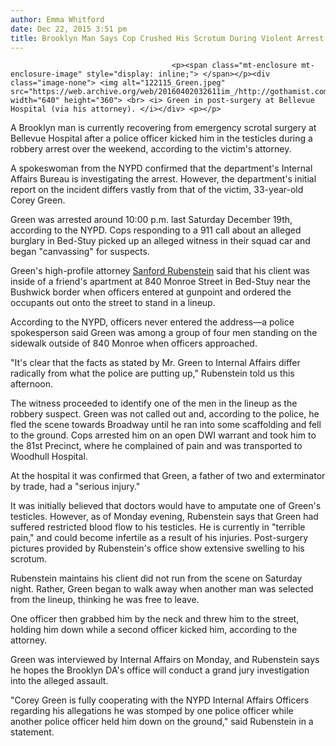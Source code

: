 ```yaml
---
author: Emma Whitford
date: Dec 22, 2015 3:51 pm
title: Brooklyn Man Says Cop Crushed His Scrotum During Violent Arrest
---
```


	
										<p><span class="mt-enclosure mt-enclosure-image" style="display: inline;"> </span></p><div class="image-none"> <img alt="122115_Green.jpeg" src="https://web.archive.org/web/20160402032611im_/http://gothamist.com/attachments/nyc_ewhitford/122115_Green.jpeg" width="640" height="360"> <br> <i> Green in post-surgery at Bellevue Hospital (via his attorney). </i></div> <p></p>

<p>A Brooklyn man is currently recovering from emergency scrotal surgery at Bellevue Hospital after a police officer kicked him in the testicles during a robbery arrest over the weekend, according to the victim&apos;s attorney. </p>

<p>A spokeswoman from the NYPD confirmed that the department&apos;s Internal Affairs Bureau is investigating the arrest. However, the department&apos;s initial report on the incident differs vastly from that of the victim, 33-year-old Corey Green. </p>

<p>Green was arrested around 10:00 p.m. last Saturday December 19th, according to the NYPD. Cops responding to a 911 call about an alleged burglary in Bed-Stuy picked up an alleged witness in their squad car and began &quot;canvassing&quot; for suspects. </p>

<p>Green&apos;s high-profile attorney <a href="https://web.archive.org/web/20160402032611/http://gothamist.com/2014/10/11/sanford_rubensteins_rape_accuser_al.php">Sanford Rubenstein</a> said that his client was inside of a friend&apos;s apartment at 840 Monroe Street in Bed-Stuy near the Bushwick border when officers entered at gunpoint and ordered the occupants out onto the street to stand in a lineup.</p>

<p>According to the NYPD, officers never entered the address&#x2014;a police spokesperson said Green was among a group of four men standing on the sidewalk outside of 840 Monroe when officers approached. </p>

<p>&quot;It&apos;s clear that the facts as stated by Mr. Green to Internal Affairs differ radically from what the police are putting up,&quot; Rubenstein told us this afternoon. </p>

<p>The witness proceeded to identify one of the men in the lineup as the robbery suspect. Green was not called out and, according to the police, he fled the scene towards Broadway until he ran into some scaffolding and fell to the ground. Cops arrested him on an open DWI warrant and took him to the 81st Precinct, where he complained of pain and was transported to Woodhull Hospital. </p>

<p>At the hospital it was confirmed that Green, a father of two and exterminator by trade, had a &quot;serious injury.&quot; </p>

<p>It was initially believed that doctors would have to amputate one of Green&apos;s testicles. However, as of Monday evening, Rubenstein says that Green had suffered restricted blood flow to his testicles. He is currently in &quot;terrible pain,&quot; and could become infertile as a result of his injuries. Post-surgery pictures provided by Rubenstein&apos;s office show extensive swelling to his scrotum. </p>

<p>Rubenstein maintains his client did not run from the scene on Saturday night. Rather, Green began to walk away when another man was selected from the lineup, thinking he was free to leave. </p>

<p>One officer then grabbed him by the neck and threw him to the street, holding him down while a second officer kicked him, according to the attorney. </p>

<p>Green was interviewed by Internal Affairs on Monday, and Rubenstein says he hopes the Brooklyn DA&apos;s office will conduct a grand jury investigation into the alleged assault. </p>

<p>&quot;Corey Green is fully cooperating with the NYPD Internal Affairs Officers regarding his allegations he was stomped by one police officer while another police officer held him down on the ground,&quot; said Rubenstein in a statement. </p>					
										
									
				